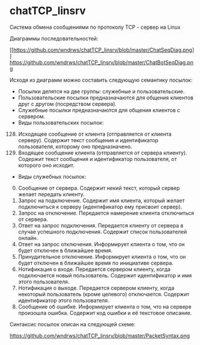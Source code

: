 # chatTCP_linsrv
Система обмена сообщениями по протоколу TCP - сервер на Linux

Диаграммы последовательностей:

[[https://github.com/wndrws/chatTCP_linsrv/blob/master/ChatSeqDiag.png]]
https://github.com/wndrws/chatTCP_linsrv/blob/master/ChatBotSeqDiag.png

Исходя из диаграмм можно составить следующую семантику посылок:

- Посылки делятся на две группы: служебные и пользовательские.
- Пользовательские посылки предназначаются для общения клиентов друг с другом (посредством сервера).
- Служебные посылки предназначаются для общения клиентов с сервером.
- Виды пользовательских посылок:
 128. Исходящее сообщение от клиента (отправляется от клиента серверу). Содержит текст сообщения и идентификатор пользователя, которому оно предназначено.
 129. Входящее сообщение клиента (отправляется от сервера клиенту). Содержит текст сообщения и идентификатор пользователя, от которого оно исходит.
- Виды служебных посылок:
 0. Сообщение от сервера. Содержит некий текст, который сервер желает передать клиенту.
 1. Запрос на подключение. Содержит имя клиента, который желает подключиться к серверу (идентификатор ему присвоит сервер).
 2. Запрос на отключение. Передается намерение клиента отключиться от сервера.
 3. Ответ на запрос подключения. Передается клиенту от сервера в случае успешного подключения. Содержит список пользователей онлайн.
 4. Ответ на запрос отключения. Информирует клиента о том, что он будет отключен в ближайшее время.
 5. Принудительное отключение. Информирует клиента о том, что он будет отключен в ближайшее время по инициативе сервера.
 6. Нотификация о входе. Передается сервером клиенту, когда подключается новый пользователь. Содержит идентификатор и имя этого пользователя.
 7. Нотификация о выходе. Передается сервером клиенту, когда некоторый пользователь (кроме целевого) отключается. Содержит идентификатор этого пользователя.
 8. Сообщение об ошибке. Информирует клиента о том, что на сервере произошла ошибка. Содержит код ошибки и её текстовое описание.

Синтаксис посылок описан на следующей схеме:

https://github.com/wndrws/chatTCP_linsrv/blob/master/PacketSyntax.png

